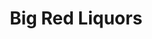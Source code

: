 ---
title: "Big Red Liquors"
url: /indianapolis/big-red-liquors-broad-ripple-avenue/
shop: Spirituosen
---